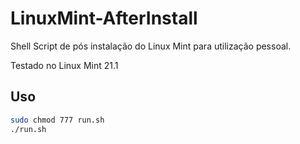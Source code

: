 # LinuxMint-AfterInstall

Shell Script de pós instalação do Linux Mint para utilização pessoal.

Testado no Linux Mint 21.1

## Uso

```bash
sudo chmod 777 run.sh
./run.sh
```

